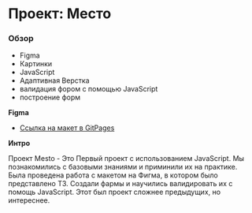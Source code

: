# Проект: Место

### Обзор

* Figma
* Картинки
* JavaScript
* Адаптивная Верстка
* валидация фором с помощью JavaScript
* построение форм

**Figma**

* [Ссылка на макет в GitPages](https://snooper227.github.io/mesto/)

**Интро**

Проект Mesto - Это Первый проект с использованием JavaScript. Мы познакомились с базовыми знаниями и приминили их на практике. Была проведена работа с макетом на Фигма, в котором было представлено ТЗ. Создали фармы и научились валидировать их с помощь JavaScript. Этот был проект сложнее предыдущих, но интереснее.
